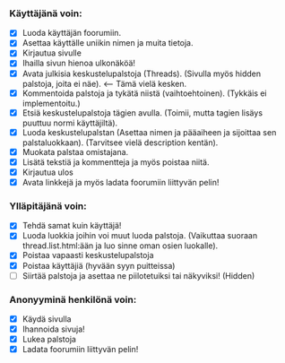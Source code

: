 ### Käyttäjänä voin:
- [x] Luoda käyttäjän foorumiin.
- [x] Asettaa käyttälle uniikin nimen ja muita tietoja.
- [x] Kirjautua sivulle
- [x] Ihailla sivun hienoa ulkonäköä!
- [x] Avata julkisia keskustelupalstoja (Threads). (Sivulla myös hidden palstoja, joita ei näe). <-- Tämä vielä kesken.
- [x] Kommentoida palstoja ja tykätä niistä (vaihtoehtoinen). (Tykkäis ei implementoitu.)
- [x] Etsiä keskustelupalstoja tägien avulla. (Toimii, mutta tagien lisäys puuttuu normi käyttäjiltä).
- [x] Luoda keskustelupalstan (Asettaa nimen ja pääaiheen ja sijoittaa sen palstaluokkaan). (Tarvitsee vielä description kentän).
- [x] Muokata palstaa omistajana.
- [x] Lisätä tekstiä ja kommentteja ja myös poistaa niitä.
- [x] Kirjautua ulos
- [x] Avata linkkejä ja myös ladata foorumiin liittyvän pelin!

### Ylläpitäjänä voin:
- [x] Tehdä samat kuin käyttäjä!
- [x] Luoda luokkia joihin voi muut luoda palstoja. (Vaikuttaa suoraan thread.list.html:ään ja luo sinne oman osien luokalle).
- [x] Poistaa vapaasti keskustelupalstoja
- [x] Poistaa käyttäjiä (hyvään syyn puitteissa)
- [ ] Siirtää palstoja ja asettaa ne piilotetuiksi tai näkyviksi! (Hidden)

### Anonyyminä henkilönä voin:
- [x] Käydä sivulla
- [x] Ihannoida sivuja!
- [x] Lukea palstoja
- [x] Ladata foorumiin liittyvän pelin!
